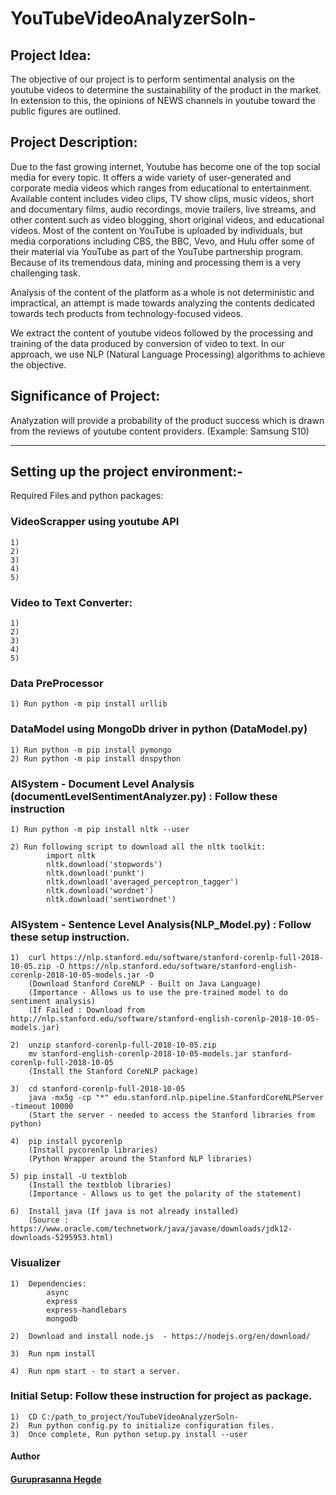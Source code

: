 # YouTubeVideoAnalyzerSoln-


## Project Idea:
  The objective of our project is to perform sentimental analysis on the youtube videos to determine the sustainability of the product in the market. In extension to this, the opinions of NEWS channels in youtube toward the public figures are outlined.


## Project Description:
Due to the fast growing internet, Youtube has become one of the top social media for every topic. It offers a wide variety of user-generated and corporate media videos which ranges from educational to entertainment. Available content includes video clips, TV show clips, music videos, short and documentary films, audio recordings, movie trailers, live streams, and other content such as video blogging, short original videos, and educational videos. Most of the content on YouTube is uploaded by individuals, but media corporations including CBS, the BBC, Vevo, and Hulu offer some of their material via YouTube as part of the YouTube partnership program. Because of its tremendous data, mining and processing them is a very challenging task.  

Analysis of the content of the platform as a whole is not deterministic and impractical, an attempt is made towards analyzing the contents dedicated towards tech products from technology-focused videos.

We extract the content of youtube videos followed by the processing and training of the data produced by conversion of video to text. In our approach, we use NLP (Natural Language Processing) algorithms to achieve the objective.

## Significance of Project:
  Analyzation will provide a probability of the product success which is drawn from the reviews of youtube content providers. (Example: Samsung S10)




----------------------------------------------------------------------------------------------------------------------------------------
## Setting up the project environment:-




Required Files and python packages:


### VideoScrapper using youtube API


	1)	
	2)
	3)
	4)
	5)


### Video to Text Converter:

	1)
	2)
	3)
	4)
	5)


### Data PreProcessor

	
	1) Run python -m pip install urllib



### DataModel using MongoDb driver in python (DataModel.py)

	
	1) Run python -m pip install pymongo
	2) Run python -m pip install dnspython
	



### AISystem - Document Level Analysis (documentLevelSentimentAnalyzer.py) : Follow these instruction

	1) Run python -m pip install nltk --user
	
	2) Run following script to download all the nltk toolkit:
			import nltk
			nltk.download('stopwords')
			nltk.download('punkt')
			nltk.download('averaged_perceptron_tagger')
			nltk.download('wordnet')
			nltk.download('sentiwordnet')
			





### AISystem - Sentence Level Analysis(NLP_Model.py) : Follow these setup instruction.


	1) 	curl https://nlp.stanford.edu/software/stanford-corenlp-full-2018-10-05.zip -O https://nlp.stanford.edu/software/stanford-english-corenlp-2018-10-05-models.jar -O
		(Download Stanford CoreNLP - Built on Java Language)
		(Importance - Allows us to use the pre-trained model to do sentiment analysis)
		(If Failed : Download from http://nlp.stanford.edu/software/stanford-english-corenlp-2018-10-05-models.jar)
		
	2) 	unzip stanford-corenlp-full-2018-10-05.zip
		mv stanford-english-corenlp-2018-10-05-models.jar stanford-corenlp-full-2018-10-05
		(Install the Stanford CoreNLP package)
	
	3) 	cd stanford-corenlp-full-2018-10-05
		java -mx5g -cp "*" edu.stanford.nlp.pipeline.StanfordCoreNLPServer -timeout 10000
		(Start the server - needed to access the Stanford libraries from python)
	
	4) 	pip install pycorenlp
		(Install pycorenlp libraries)
		(Python Wrapper around the Stanford NLP libraries)
	
	5) pip install -U textblob
		(Install the textblob libraries)
		(Importance - Allows us to get the polarity of the statement)
	
	6)	Install java (If java is not already installed)
		(Source : https://www.oracle.com/technetwork/java/javase/downloads/jdk12-downloads-5295953.html)





### Visualizer

	
	1)	Dependencies:
			async
			express
			express-handlebars
			mongodb

	2)	Download and install node.js  - https://nodejs.org/en/download/

	3)	Run npm install
	
	4) 	Run npm start - to start a server. 





### Initial Setup: Follow these instruction for project as package.


	1)	CD C:/path_to_project/YouTubeVideoAnalyzerSoln-
	2)	Run python config.py to initialize configuration files.
	3)	Once complete, Run python setup.py install --user










#### Author


#### [Guruprasanna Hegde](https://github.com/guruprasannahegde)



